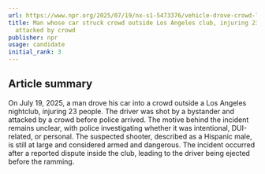 ```yaml
---
url: https://www.npr.org/2025/07/19/nx-s1-5473376/vehicle-drove-crowd-los-angeles-injuring-23-people-shot
title: Man whose car struck crowd outside Los Angeles club, injuring 23, was shot,
  attacked by crowd
publisher: npr
usage: candidate
initial_rank: 3
---
```

## Article summary
On July 19, 2025, a man drove his car into a crowd outside a Los Angeles nightclub, injuring 23 people. The driver was shot by a bystander and attacked by a crowd before police arrived. The motive behind the incident remains unclear, with police investigating whether it was intentional, DUI-related, or personal. The suspected shooter, described as a Hispanic male, is still at large and considered armed and dangerous. The incident occurred after a reported dispute inside the club, leading to the driver being ejected before the ramming.
